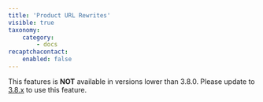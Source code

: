 ```yaml
---
title: 'Product URL Rewrites'
visible: true
taxonomy:
    category:
        - docs
recaptchacontact:
    enabled: false
---
```


This features is **NOT** available in versions lower than 3.8.0. Please update to [3.8.x](../../38/file-structure/product-import-urls) to use this feature.